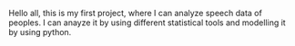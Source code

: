 Hello all, this is my first project, where I can analyze speech data of peoples. I can anayze it by using different statistical tools and modelling it by using python.
